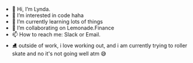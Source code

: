 - 👋 Hi, I’m Lynda.
- 👀 I’m interested in code haha 
- 🌱 I’m currently learning lots of things
- 💞️ I’m collaborating on Lemonade.Finance
- 📫 How to reach me: Slack or Email.
- ⛸ outside of work, i love working out, and i am currently trying to roller skate and no it's not going well atm 😅

<!---
lemonadelynda/lemonadelynda is a ✨ special ✨ repository because its `README.md` (this file) appears on your GitHub profile.
You can click the Preview link to take a look at your changes.
--->

